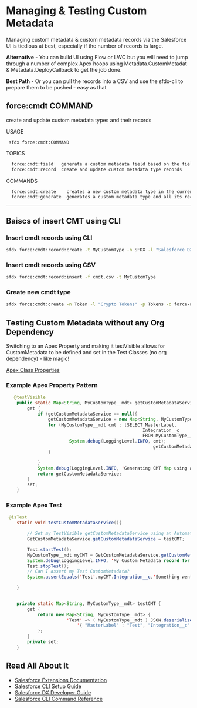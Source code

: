 # Managing & Testing Custom Metadata

Managing custom metadata & custom metadata records via the Salesforce UI is tiedious at best, especially if the number of records is large.

**Alternative** - You can build UI using Flow or LWC but you will need to jump through a number of complex Apex hoops using Metadata.CustomMetadat & Metadata.DeployCallback to get the job done.

**Best Path** - Or you can pull the records into a CSV and use the sfdx-cli to prepare them to be pushed - easy as that

## force:cmdt COMMAND

create and update custom metadata types and their records

USAGE

 ```text
  sfdx force:cmdt:COMMAND
 ```

TOPICS

```bash
  force:cmdt:field   generate a custom metadata field based on the field type provided
  force:cmdt:record  create and update custom metadata type records
```  

COMMANDS

```bash
  force:cmdt:create    creates a new custom metadata type in the current project
  force:cmdt:generate  generates a custom metadata type and all its records for the provided sObject
```

---

## Baiscs of insert CMT using CLI

### Insert cmdt records using CLI

```bash
sfdx force:cmdt:record:create -t MyCustomType -n SFDX -l "Salesforce DX" Integration__c=sfdx
```

### Insert cmdt records using CSV

```bash
sfdx force:cmdt:record:insert -f cmdt.csv -t MyCustomType
```

### Create new cmdt type

```bash
sfdx force:cmdt:create -n Token -l "Crypto Tokens" -p Tokens -d force-app/main/default/objects     
```

## Testing Custom Metadata without any Org Dependency

Switching to an Apex Property and making it testVisible allows for CustomMetadata to be defined and set in the Test Classes (no org dependency) - like magic!

[Apex Class Properties](https://developer.salesforce.com/docs/atlas.en-us.234.0.apexcode.meta/apexcode/apex_classes_properties.htm)

### Example Apex Property Pattern

```java
   @testVisible
    public static Map<String, MyCustomType__mdt> getCustomMetadataService {
        get {
            if (getCustomMetadataService == null){
                getCustomMetadataService = new Map<String, MyCustomType__mdt>();
                for (MyCustomType__mdt cmt : [SELECT MasterLabel,
                                                    Integration__c
                                                    FROM MyCustomType__mdt]) {
                        System.debug(LoggingLevel.INFO, cmt);
                                                        getCustomMetadataService.put(cmt.MasterLabel, cmt);
                }

            }
            System.debug(LoggingLevel.INFO, 'Generating CMT Map using an Apex Class Property');
            return getCustomMetadataService;
        }
        set;
    }
```

### Example Apex Test


```java
 @isTest
    static void testCustomMetadataService(){

        // Set my TestVisible getCustomMetadataService using an Automatic Property
        GetCustomMetadataService.getCustomMetadataService = testCMT;

        Test.startTest();
        MyCustomType__mdt myCMT = GetCustomMetadataService.getCustomMetadataService.get('Test');
        System.debug(LoggingLevel.INFO, 'My Custom Metadata record for testing:'+myCMT);
        Test.stopTest();
        // Can I assert my Test CustomMetadata?
        System.assertEquals('Test',myCMT.Integration__c,'Something went wrong!');

    }

 
    private static Map<String, MyCustomType__mdt> testCMT {
        get {
            return new Map<String, MyCustomType__mdt> {
                       'Test' => ( MyCustomType__mdt ) JSON.deserialize(
                           '{ "MasterLabel" : "Test", "Integration__c" : "Test" }', MyCustomType__mdt.class )
            };
        }
        private set;
    }
```

## Read All About It

- [Salesforce Extensions Documentation](https://developer.salesforce.com/tools/vscode/)
- [Salesforce CLI Setup Guide](https://developer.salesforce.com/docs/atlas.en-us.sfdx_setup.meta/sfdx_setup/sfdx_setup_intro.htm)
- [Salesforce DX Developer Guide](https://developer.salesforce.com/docs/atlas.en-us.sfdx_dev.meta/sfdx_dev/sfdx_dev_intro.htm)
- [Salesforce CLI Command Reference](https://developer.salesforce.com/docs/atlas.en-us.sfdx_cli_reference.meta/sfdx_cli_reference/cli_reference.htm)
